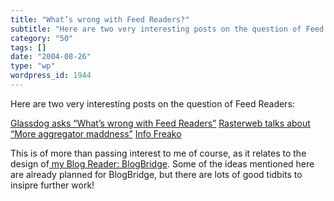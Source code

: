 ```yaml
---
title: "What’s wrong with Feed Readers?"
subtitle: "Here are two very interesting posts on the question of Feed Readers:"
category: "50"
tags: []
date: "2004-08-26"
type: "wp"
wordpress_id: 1944
---
```

Here are two very interesting posts on the question of Feed Readers:

[Glassdog asks “What’s wrong with Feed Readers”](http://www.glassdog.com/archives/2004/08/25/whats_wrong_with_feed_readers.html)
[Rasterweb talks about “More aggregator maddness”](http://rasterweb.net/raster/200407.html#07162004073000)
[Info Freako](http://www.decafbad.com/blog/2004/06/14/info_freako_or_whos_already_past_arguing_about_syndication_formats)

This is of more than passing interest to me of course, as it relates to the design of[ my Blog Reader: BlogBridge](http://www.blogbridge.com). Some of the ideas mentioned here are already planned for BlogBridge, but there are lots of good tidbits to insipre further work!
